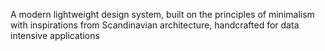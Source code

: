 A modern lightweight design system, built on the principles of minimalism with inspirations from Scandinavian architecture, handcrafted for data intensive applications
